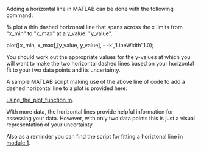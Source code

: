 Adding a horizontal line in MATLAB can be done with the following command:

% plot a thin dashed horizontal line that spans across the x limits from "x_min" to "x_max" at a y_value: "y_value".

plot([x_min, x_max],[y_value, y_value],'- -k','LineWidth',1.0);

You should work out the appropriate values for the y-values at which you will want to make the two horizontal dashed lines based on your horizontal fit to your two data points and its uncertainty.

A sample MATLAB script making use of the above line of code to add a dashed horizontal line to a plot is provided here:

[using_the_plot_function.m](using_the_plot_function.m).

With more data, the horizontal lines provide helpful information for assessing your data. However, with only two data points this is just a visual representation of your uncertainty.

Also as a reminder you can find the script for fitting a horiztonal line in [module 1](https://physics-50.github.io/Module-1/fit-horizontal-line).